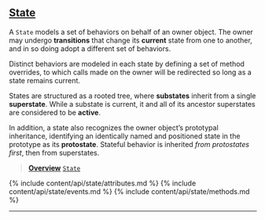 ## [State](#state)

A `State` models a set of behaviors on behalf of an owner object. The owner may undergo **transitions** that change its **current** state from one to another, and in so doing adopt a different set of behaviors.

Distinct behaviors are modeled in each state by defining a set of method overrides, to which calls made on the owner will be redirected so long as a state remains current.

States are structured as a rooted tree, where **substates** inherit from a single **superstate**. While a substate is current, it and all of its ancestor superstates are considered to be **active**.

In addition, a state also recognizes the owner object’s prototypal inheritance, identifying an identically named and positioned state in the prototype as its **protostate**. Stateful behavior is inherited *from protostates first*, then from superstates.

> [**Overview**](/docs/#overview)
> [`State`](/source/#state)

<div class="local-toc"></div>

{% include content/api/state/attributes.md %}
{% include content/api/state/events.md %}
{% include content/api/state/methods.md %}

* * *
